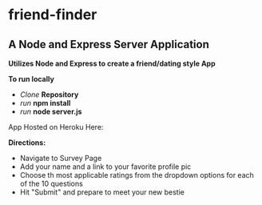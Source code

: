 # friend-finder
## A Node and Express Server Application

**Utilizes Node and Express to create a friend/dating style App**

**To run locally**
* *Clone* **Repository**
* *run* **npm install**
* *run* **node server.js**

App Hosted on Heroku Here:

**Directions:**
* Navigate to Survey Page
* Add your name and a link to your favorite profile pic
* Choose th most applicable ratings from the dropdown options for each of the 10 questions
* Hit "Submit" and prepare to meet your new bestie

